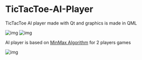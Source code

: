 # TicTacToe-AI-Player
TicTacToe AI player made with Qt and graphics is made in QML

![img](http://i.imgur.com/c1DfjzV.png)
![img](http://i.imgur.com/YQMQWTb.png)

AI player is based on [MinMax Algorithm](https://en.wikipedia.org/wiki/Minimax) for 2 players games

![img](http://4.bp.blogspot.com/-gqBWNGsIc9M/U189EPe0c9I/AAAAAAAAAao/4pvmE64rkHM/s1600/ttt_1.png)
